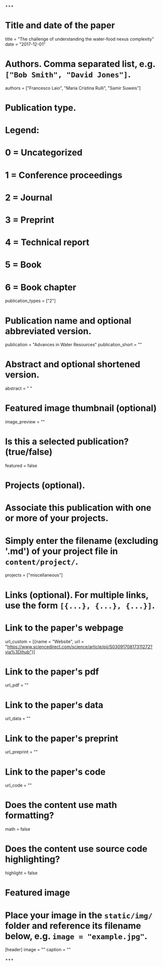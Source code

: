 +++
# Title and date of the paper
title = "The challenge of understanding the water-food nexus complexity"
date = "2017-12-01"

# Authors. Comma separated list, e.g. `["Bob Smith", "David Jones"]`.
authors = ["Francesco Laio", "Maria Cristina Rulli", "Samir Suweis"]

# Publication type.
# Legend:
# 0 = Uncategorized
# 1 = Conference proceedings
# 2 = Journal
# 3 = Preprint
# 4 = Technical report
# 5 = Book
# 6 = Book chapter
publication_types = ["2"]

# Publication name and optional abbreviated version.
publication = "Advances in Water Resources"
publication_short = ""

# Abstract and optional shortened version.
abstract = " "
# Featured image thumbnail (optional)
image_preview = ""

# Is this a selected publication? (true/false)
featured = false

# Projects (optional).
#   Associate this publication with one or more of your projects.
#   Simply enter the filename (excluding '.md') of your project file in `content/project/`.
projects = ["miscellaneous"]

# Links (optional). For multiple links, use the form `[{...}, {...}, {...}]`.
# Link to the paper's webpage
url_custom = [{name = "Website", url = "https://www.sciencedirect.com/science/article/pii/S0309170817311272?via%3Dihub"}]
# Link to the paper's pdf
url_pdf = ""
# Link to the paper's data
url_data = ""
# Link to the paper's preprint
url_preprint = ""
# Link to the paper's code
url_code = ""


# Does the content use math formatting?
math = false

# Does the content use source code highlighting?
highlight = false

# Featured image
# Place your image in the `static/img/` folder and reference its filename below, e.g. `image = "example.jpg"`.
[header]
image = ""
caption = ""

+++

